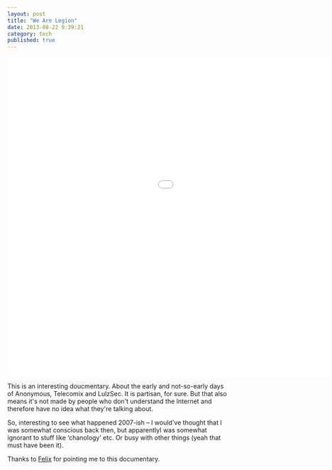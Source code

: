 ```yaml
---
layout: post
title: "We Are Legion"
date: 2013-08-22 9:39:21
category: tech
published: true
---
```


<div class="videoWrapper-16-9"><iframe width="1280" height="720" src="//www.youtube-nocookie.com/embed/2ZUHOELgif0?rel=0" frameborder="0" allowfullscreen></iframe></div>

This is an interesting doucmentary. About the early and not-so-early days of Anonymous, Telecomix and LulzSec. It is partisan, for sure. But that also means it's not made by people who don't understand the Internet and therefore have no idea what they're talking about. 

So, interesting to see what happened 2007-ish – I would've thought that I was somewhat conscious back then, but apparentlyI was somewhat ignorant to stuff like ‘chanology’ etc. Or busy with other things (yeah that must have been it).

Thanks to [Felix](http://felixkruse.de) for pointing me to this documentary. 